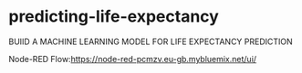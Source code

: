 # predicting-life-expectancy
 BUIID A MACHINE LEARNING MODEL FOR LIFE EXPECTANCY PREDICTION
 
 Node-RED Flow:https://node-red-pcmzv.eu-gb.mybluemix.net/ui/

